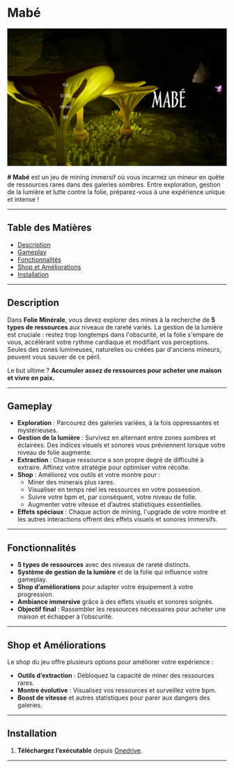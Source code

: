 # Mabé

![Bannière du jeu](/Image/Mabe_screen.png)

**# Mabé** est un jeu de mining immersif où vous incarnez un mineur en quête de ressources rares dans des galeries sombres. Entre exploration, gestion de la lumière et lutte contre la folie, préparez-vous à une expérience unique et intense !

---

## Table des Matières

- [Description](#description)
- [Gameplay](#gameplay)
- [Fonctionnalités](#fonctionnalités)
- [Shop et Améliorations](#shop-et-améliorations)
- [Installation](#installation)

---

## Description

Dans **Folie Minérale**, vous devez explorer des mines à la recherche de **5 types de ressources** aux niveaux de rareté variés. La gestion de la lumière est cruciale : restez trop longtemps dans l'obscurité, et la folie s'empare de vous, accélérant votre rythme cardiaque et modifiant vos perceptions. Seules des zones lumineuses, naturelles ou créées par d'anciens mineurs, peuvent vous sauver de ce péril.

Le but ultime ? **Accumuler assez de ressources pour acheter une maison et vivre en paix.**

---

## Gameplay

- **Exploration** : Parcourez des galeries variées, à la fois oppressantes et mystérieuses.
- **Gestion de la lumière** : Survivez en alternant entre zones sombres et éclairées. Des indices visuels et sonores vous préviennent lorsque votre niveau de folie augmente.
- **Extraction** : Chaque ressource a son propre degré de difficulté à extraire. Affinez votre stratégie pour optimiser votre récolte.
- **Shop** : Améliorez vos outils et votre montre pour :
  - Miner des minerais plus rares.
  - Visualiser en temps réel les ressources en votre possession.
  - Suivre votre bpm et, par conséquent, votre niveau de folie.
  - Augmenter votre vitesse et d’autres statistiques essentielles.
- **Effets spéciaux** : Chaque action de mining, l'upgrade de votre montre et les autres interactions offrent des effets visuels et sonores immersifs.

---

## Fonctionnalités

- **5 types de ressources** avec des niveaux de rareté distincts.
- **Système de gestion de la lumière** et de la folie qui influence votre gameplay.
- **Shop d’améliorations** pour adapter votre équipement à votre progression.
- **Ambiance immersive** grâce à des effets visuels et sonores soignés.
- **Objectif final** : Rassembler les ressources nécessaires pour acheter une maison et échapper à l’obscurité.

---

## Shop et Améliorations

Le shop du jeu offre plusieurs options pour améliorer votre expérience :
- **Outils d’extraction** : Débloquez la capacité de miner des ressources rares.
- **Montre évolutive** : Visualisez vos ressources et surveillez votre bpm.
- **Boost de vitesse** et autres statistiques pour parer aux dangers des galeries.

---

## Installation

1. **Téléchargez l’exécutable** depuis [Onedrive](lhttps://epitechfr-my.sharepoint.com/:f:/g/personal/adam_mellakh_epitech_eu/Es_-croqNgRPkn6Xw-ziGr4Bv6bOcbEB4TDXPEW-Gf1WeA?e=QrZsJ1).

---